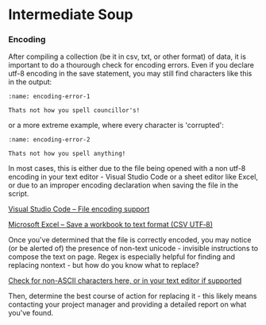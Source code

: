 # Intermediate Soup

### Encoding
After compiling a collection (be it in csv, txt, or other format) of data, it is important to do a thourough check for encoding errors. Even if you declare utf-8 encoding in the save statement, you may still find characters like this in the output:

```{figure} ../_static/encoding-error-1.png
:name: encoding-error-1

Thats not how you spell councillor's!
```

or a more extreme example, where every character is 'corrupted':

```{figure} ../_static/encoding-error-2.png
:name: encoding-error-2

Thats not how you spell anything!
```

In most cases, this is either due to the file being opened with a non utf-8 encoding in your text editor - Visual Studio Code or a sheet editor like Excel, or due to an improper encoding declaration when saving the file in the script.

[Visual Studio Code – File encoding support](https://code.visualstudio.com/docs/editor/codebasics#_file-encoding-support)

[Microsoft Excel – Save a workbook to text format (CSV UTF‑8)](https://support.microsoft.com/en-us/office/save-a-workbook-to-text-format-txt-or-csv-3e9a9d6c-70da-4255-aa28-fcacf1f081e6)

Once you've determined that the file is correctly encoded, you may notice (or be alerted of) the presence of non-text unicode - invisible instructions to compose the text on page. Regex is especially helpful for finding and replacing nontext - but how do you know what to replace?

[Check for non-ASCII characters here, or in your text editor if supported](https://pages.cs.wisc.edu/~markm/ascii.html)

Then, determine the best course of action for replacing it - this likely means contacting your project manager and providing a detailed report on what you've found.

